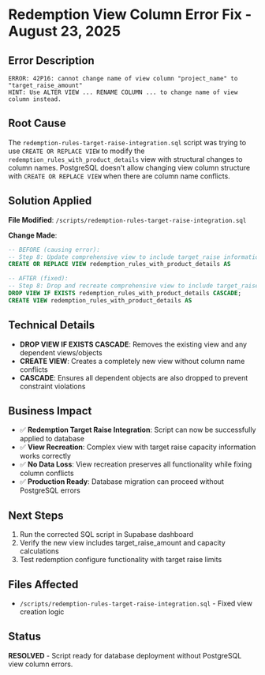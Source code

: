 # Redemption View Column Error Fix - August 23, 2025

## Error Description
```
ERROR: 42P16: cannot change name of view column "project_name" to "target_raise_amount"
HINT: Use ALTER VIEW ... RENAME COLUMN ... to change name of view column instead.
```

## Root Cause
The `redemption-rules-target-raise-integration.sql` script was trying to use `CREATE OR REPLACE VIEW` to modify the `redemption_rules_with_product_details` view with structural changes to column names. PostgreSQL doesn't allow changing view column structure with `CREATE OR REPLACE VIEW` when there are column name conflicts.

## Solution Applied
**File Modified**: `/scripts/redemption-rules-target-raise-integration.sql`

**Change Made**:
```sql
-- BEFORE (causing error):
-- Step 8: Update comprehensive view to include target_raise information
CREATE OR REPLACE VIEW redemption_rules_with_product_details AS

-- AFTER (fixed):
-- Step 8: Drop and recreate comprehensive view to include target_raise information
DROP VIEW IF EXISTS redemption_rules_with_product_details CASCADE;
CREATE VIEW redemption_rules_with_product_details AS
```

## Technical Details
- **DROP VIEW IF EXISTS CASCADE**: Removes the existing view and any dependent views/objects
- **CREATE VIEW**: Creates a completely new view without column name conflicts
- **CASCADE**: Ensures all dependent objects are also dropped to prevent constraint violations

## Business Impact
- ✅ **Redemption Target Raise Integration**: Script can now be successfully applied to database
- ✅ **View Recreation**: Complex view with target raise capacity information works correctly
- ✅ **No Data Loss**: View recreation preserves all functionality while fixing column conflicts
- ✅ **Production Ready**: Database migration can proceed without PostgreSQL errors

## Next Steps
1. Run the corrected SQL script in Supabase dashboard
2. Verify the new view includes target_raise_amount and capacity calculations
3. Test redemption configure functionality with target raise limits

## Files Affected
- `/scripts/redemption-rules-target-raise-integration.sql` - Fixed view creation logic

## Status
**RESOLVED** - Script ready for database deployment without PostgreSQL view column errors.
